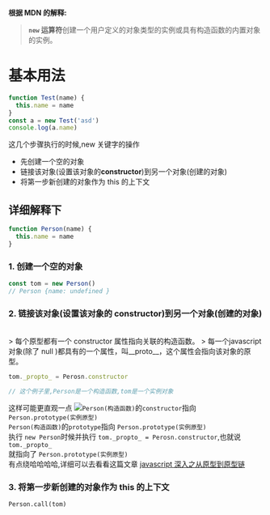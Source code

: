 **根据 MDN 的解释:<br />**

> **`new` 运算符**创建一个用户定义的对象类型的实例或具有构造函数的内置对象的实例。
>
> <a name="J29mT"></a>

# 基本用法

```javascript
function Test(name) {
  this.name = name
}
const a = new Test('asd')
console.log(a.name)
```

这几个步骤执行的时候,new 关键字的操作

- 先创建一个空的对象
- 链接该对象(设置该对象的**constructor**)到另一个对象(创建的对象)
- 将第一步新创建的对象作为 this 的上下文

<a name="eOYf7"></a>

## 详细解释下

```javascript
function Person(name) {
  this.name = name
}
```

<a name="Wg8iO"></a>

### 1. 创建一个空的对象

```javascript
const tom = new Person()
// Person {name: undefined }
```

<a name="ARhNg"></a>

### 2. 链接该对象(设置该对象的 constructor)到另一个对象(创建的对象)

<br />
> 每个原型都有一个 constructor 属性指向关联的构造函数。
> 每一个javascript对象(除了 null )都具有的一个属性，叫__proto__，这个属性会指向该对象的原型。

```javascript
tom._propto_ = Perosn.constructor

// 这个例子里,Person是一个构造函数,tom是一个实例对象
```

这样可能更直观一点
![](https://cdn.nlark.com/yuque/0/2021/jpeg/514813/1614242544139-2211f2f0-67dd-4429-8228-05713086f01b.jpeg)`Person(构造函数)`的`constructor`指向 `Person.prototype(实例原型)`<br />`Person(构造函数)`的`prototype`指向 `Person.prototype(实例原型)`<br />执行 `new Person`时候并执行 `tom._propto_ = Perosn.constructor`,也就说`tom._propto_`<br />就指向了 `Person.prototype(实例原型)`<br />有点绕哈哈哈哈,详细可以去看看这篇文章 [javascript 深入之从原型到原型链](https://github.com/mqyqingfeng/Blog/issues/2)<br />

<a name="MG5iA"></a>

### 3. 将第一步新创建的对象作为 this 的上下文

`Person.call(tom)`<br />
<br />
<br />
<br />
